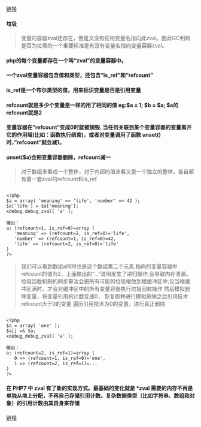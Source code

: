 [链接](https://mp.weixin.qq.com/s/YiRcxCtSP0nIwUPbEvYIvg)

#### 垃圾
> 变量的容器zval还存在，但是又没有任何变量名指向此zval。因此GC判断是否为垃圾的一个重要标准是有没有变量名指向变量容器zval。

#### php的每个变量都存在一个叫“zval”的变量容器中。

#### 一个zval变量容器包含值和类型，还包含“is_ref”和“refcount”

#### is_ref是一个布尔类型的值，用来标识变量是否是引用变量

#### refcount就是多少个变量是一样的用了相同的值 eg:$a = 1; $b = $a; $a的refcount就是2

#### 变量容器在”refcount“变成0时就被销毁. 当任何关联到某个变量容器的变量离开它的作用域(比如：函数执行结束)，或者对变量调用了函数 unset()时，”refcount“就会减1。

#### unset($a)会把变量容器删除，refcount减一

> 对于数组来看成一个整体，对于内部的值来看又是一个独立的整体，各自都有着一套zval的refcount和is_ref

```

<?php
$a = array( 'meaning' => 'life', 'number' => 42 );
$a['life'] = $a['meaning'];
xdebug_debug_zval( 'a' );
 
输出：
a: (refcount=1, is_ref=0)=array (
   'meaning' => (refcount=2, is_ref=0)='life',
   'number' => (refcount=1, is_ref=0)=42,
   'life' => (refcount=2, is_ref=0)='life'
)
?>
```

> 我们可以看到数组a同时也是这个数组第二个元素,指向的变量容器中refcount的值为2，上面输出的“...”说明发生了递归操作,会导致内存泄漏。
> 垃圾回收机制的同步算法会把所有可能的垃圾根放到根缓冲区中,仅当根缓冲区满时，才会对缓冲区中的所有变量容器执行垃圾回收操作
> 然后模拟删除变量，将变量引用的计数变成0，
> 恢复那种进行模拟删除之后引用技术refcount大于0的变量
> 遍历引用技术为0的变量，进行真正删除
```

<?php
$a = array( 'one' );
$a[] =& $a;
xdebug_debug_zval( 'a' );
 
输出：
a: (refcount=2, is_ref=1)=array (
   0 => (refcount=1, is_ref=0)='one',
   1 => (refcount=2, is_ref=1)=...
)
?>
```

#### 在 PHP7 中 zval 有了新的实现方式。最基础的变化就是 *zval 需要的内存不再是单独从堆上分配，不再自己存储引用计数。复杂数据类型（比如字符串、数组和对象）的引用计数由其自身来存储
[链接](http://www.thisbug.com/archives/623)






